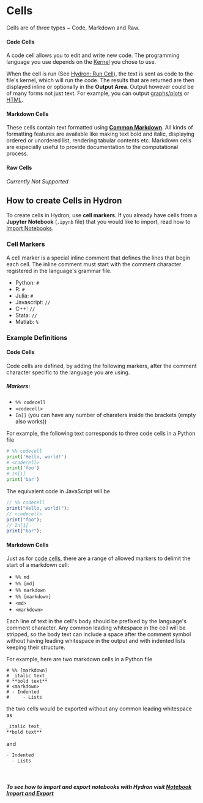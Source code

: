 # Cells

Cells are of three types − Code, Markdown and Raw.

#### Code Cells

A code cell allows you to edit and write new code. The programming language you use depends on the [Kernel](../Installation.md#kernels) you chose to use.

When the cell is run (See [Hydron: Run Cell](GettingStarted.md#hydron-run-cell)), the text is sent as code to the file's kernel, which will run the code. The results that are returned are then displayed inline or optionally in the **Output Area**. Output however could be of many forms not just text. For example, you can output [graphs/plots](Examples.md#static-plots) or [HTML](Examples.md#html).

#### Markdown Cells

These cells contain text formatted using [**Common Markdown**](https://www.markdownguide.org/cheat-sheet/). All kinds of formatting features are available like making text bold and italic, displaying ordered or unordered list, rendering tabular contents etc. Markdown cells are especially useful to provide documentation to the computational process.

#### Raw Cells

_Currently Not Supported_

## How to create Cells in Hydron

To create cells in Hydron, use **cell markers**. If you already have cells from a **Jupyter Notebook** (`.ipynb` file) that you would like to import, read how to [Import Notebooks](NotebookFiles.md#notebook-import).

### Cell Markers

A cell marker is a special inline comment that defines the lines that begin each cell. The inline comment must start with the comment character registered in the language's grammar file.

- Python: `#`
- R: `#`
- Julia: `#`
- Javascript: `//`
- C++: `//`
- Stata: `//`
- Matlab: `%`

### Example Definitions

#### Code Cells

Code cells are defined, by adding the following markers, after the comment character specific to the language you are using.

##### Markers:

- `%% codecell`
- `<codecell>`
- `In[]` (you can have any number of charaters inside the brackets (empty also works))

For example, the following text corresponds to three code cells in a Python file

```py
# %% codecell
print('Hello, world!')
# <codecell>
print('foo')
# In[1]
print('bar')
```

The equivalent code in JavaScript will be

```js
// %% codecell
print("Hello, world!");
// <codecell>
print("foo");
// In[1]
print("bar");
```

#### Markdown Cells

Just as for [code cells](#code-cells), there are a range of allowed markers to delimit the start of a markdown cell:

- `%% md`
- `%% [md]`
- `%% markdown`
- `%% [markdown]`
- `<md>`
- `<markdown>`

Each line of text in the cell's body should be prefixed by the language's comment character. Any common leading whitespace in the cell will be stripped, so the body text can include a space after the comment symbol without having leading whitespace in the output and with indented lists keeping their structure.

For example, here are two markdown cells in a Python file

```
# %% [markdown]
# _italic text_
# **bold text**
# <markdown>
# - Indented
#     - Lists
```

the two cells would be exported without any common leading whitespace as

```md
_italic text_
**bold text**
```

and

```md
- Indented
  - Lists
```

<br>

##### To see how to import and export notebooks with Hydron visit [Notebook Import and Export](NotebookFiles.md#notebook-import-and-export)
